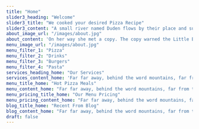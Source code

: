 ```yaml
---
title: "Home"
slider3_heading: "Welcome"
slider3_title: "We cooked your desired Pizza Recipe"
slider3_content: "A small river named Duden flows by their place and supplies it with the necessary regelialia."
about_image_url: "/images/about.jpg"
about_content: 'On her way she met a copy. The copy warned the Little Blind Text, that where it came from it would have been rewritten a thousand times and everything that was left from its origin would be the word "and" and the Little Blind Text should turn around and return to its own, safe country. But nothing the copy said could convince her and so it didn’t take long until a few insidious Copy Writers ambushed her, made her drunk with Longe and Parole and dragged her into their agency, where they abused her for their.'
menu_image_url: "/images/about.jpg"
menu_filter_1: "Pizza"
menu_filter_2: "Drinks"
menu_filter_3: "Burgers"
menu_filter_4: "Pasta"
services_heading_home: "Our Services"
services_content_home: 'Far far away, behind the word mountains, far from the countries Vokalia and Consonantia, there live the blind texts.'
menu_title_home: "Hot Pizza Meals"
menu_content_home: "Far far away, behind the word mountains, far from the countries Vokalia and Consonantia, there live the blind texts."
menu_pricing_title_home: "Our Menu Pricing"
menu_pricing_content_home: "Far far away, behind the word mountains, far from the countries Vokalia and Consonantia"
blog_title_home: "Recent From Blog"
blog_content_home: "Far far away, behind the word mountains, far from the countries Vokalia and Consonantia, there live the blind texts."
draft: false
---
```


